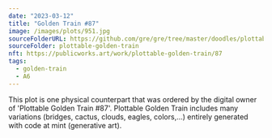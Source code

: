 ```yaml
---
date: "2023-03-12"
title: "Golden Train #87"
image: /images/plots/951.jpg
sourceFolderURL: https://github.com/gre/gre/tree/master/doodles/plottable-golden-train
sourceFolder: plottable-golden-train
nft: https://publicworks.art/work/plottable-golden-train/87
tags:
  - golden-train
  - A6
---
```


This plot is one physical counterpart that was ordered by the digital owner of 'Plottable Golden Train #87'. 
Plottable Golden Train includes many variations (bridges, cactus, clouds, eagles, colors,...) entirely generated with code at mint (generative art).
